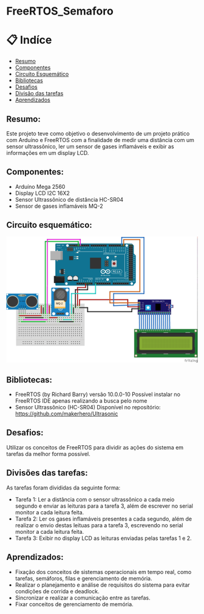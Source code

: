 # FreeRTOS_Semaforo

# 📋 Indíce
- [Resumo](#id01)
- [Componentes](#id02)
- [Circuito Esquemático](#id03)
- [Bibliotecas](#id04)
- [Desafios](#id05)
- [Divisão das tarefas](#id06)
- [Aprendizados](#id07)

## Resumo: <a name="id01"></a>

Este projeto teve como objetivo o desenvolvimento de um projeto prático com Arduíno e FreeRTOS com a finalidade de medir uma distância com um sensor ultrassônico, ler um sensor de gases inflamáveis e exibir as informações em um display LCD. 

## Componentes: <a name="id02"></a>
- Arduíno Mega 2560
- Display LCD I2C 16X2
- Sensor Ultrassônico de distância HC-SR04
- Sensor de gases inflamáveis MQ-2

## Circuito esquemático: 
<a name="id03"></a><img src="https://github.com/marMroc/FreeRTOS_Semaforo/blob/main/img_projeto_freertos.jpg">
## Bibliotecas: <a name="id04"></a>
- FreeRTOS (by Richard Barry) versão 10.0.0-10
 Possível instalar no FreeRTOS IDE apenas realizando a busca pelo nome
- Sensor Ultrassônico (HC-SR04)
 Disponível no reposítório: https://github.com/makerhero/Ultrasonic

## Desafios: <a name="id05"></a>

Utilizar os conceitos de FreeRTOS para dividir as ações do sistema em tarefas da melhor forma possível.

## Divisões das tarefas: <a name="id06"></a>

 As tarefas foram divididas da seguinte forma:

- Tarefa 1: Ler a distância com o sensor ultrassônico a cada meio segundo e enviar as leituras para a tarefa 3, além de escrever no serial monitor a cada leitura feita.
- Tarefa 2: Ler os gases inflamáveis presentes a cada segundo, além de realizar o envio destas leituas para a tarefa 3, escrevendo no serial monitor a cada leitura feita.
- Tarefa 3: Exibir no display LCD as leituras enviadas pelas tarefas 1 e 2. 

## Aprendizados: <a name="id07"></a>
- Fixação dos conceitos de sistemas operacionais em tempo real, como tarefas, semáforos, filas e gerenciamento de memória.
- Realizar o planejamento e análise de requisitos do sistema para evitar condições de corrida e deadlock.
- Sincronizar e realizar a comunicação entre as tarefas.
- Fixar conceitos de gerenciamento de memória.
